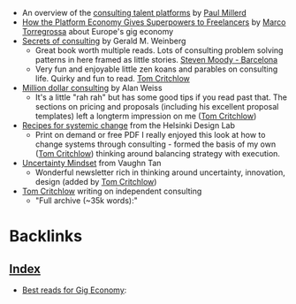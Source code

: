 - An overview of the [consulting talent platforms](https://think-boundless.com/freelance-strategy-consulting-talent-marketplaces/) by [Paul Millerd](<Paul Millerd.md>)
- [How the Platform Economy Gives Superpowers to Freelancers](https://medium.com/freelancers-europe/how-the-platform-economy-gives-superpowers-to-freelancers-7f9036b376d6) by [Marco Torregrossa](<Marco Torregrossa.md>) about Europe's gig economy
- [Secrets of consulting](https://www.goodreads.com/en/book/show/566213.The_Secrets_of_Consulting) by Gerald M. Weinberg
    - Great book worth multiple reads.  Lots of consulting problem solving patterns in here framed as little stories. [Steven Moody - Barcelona](<Steven Moody - Barcelona.md>)
    - Very fun and enjoyable little zen koans and parables on consulting life. Quirky and fun to read. [Tom Critchlow](<Tom Critchlow.md>)
- [Million dollar consulting](https://www.amazon.com/Million-Dollar-Consulting-Alan-Weiss/dp/0071622101) by Alan Weiss
    - It's a little "rah rah" but has some good tips if you read past that. The sections on pricing and proposals (including his excellent proposal templates) left a longterm impression on me ([Tom Critchlow](<Tom Critchlow.md>))
- [Recipes for systemic change](http://www.helsinkidesignlab.org/pages/studio-book.html) from the Helsinki Design Lab
    - Print on demand or free PDF I really enjoyed this look at how to change systems through consulting - formed the basis of my own ([Tom Critchlow](<Tom Critchlow.md>)) thinking around balancing strategy with execution.
- [Uncertainty Mindset](https://uncertaintymindset.substack.com/) from Vaughn Tan
    - Wonderful newsletter rich in thinking around uncertainty, innovation, design (added by [Tom Critchlow](<Tom Critchlow.md>))
-  [Tom Critchlow](<Tom Critchlow.md>) writing on independent consulting
    - "Full archive (~35k words):"

# Backlinks
## [Index](<Index.md>)
- [Best reads for Gig Economy](<Best reads for Gig Economy.md>):

